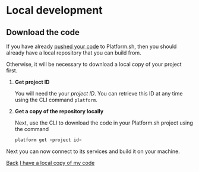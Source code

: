 # Local development

## Download the code

If you have already [pushed your code](/gettingstarted/own-code.md) to Platform.sh, then you should already have a local repository that you can build from.

Otherwise, it will be necessary to download a local copy of your project first.

<asciinema-player src="/videos/asciinema/local-copy.cast"></asciinema-player>

1. **Get project ID**

    You will need the your *project ID*. You can retrieve this ID at any time using the CLI command `platform`.

2. **Get a copy of the repository locally**

    Next, use the CLI to download the code in your Platform.sh project using the command

    ```bash
    platform get <project id>
    ```

Next you can now connect to its services and build it on your machine.

<div class="buttons">
  <a href="#" class="button-link prev">Back</a>
  <a href="#" class="button-link next">I have a local copy of my code</a>
</div>
